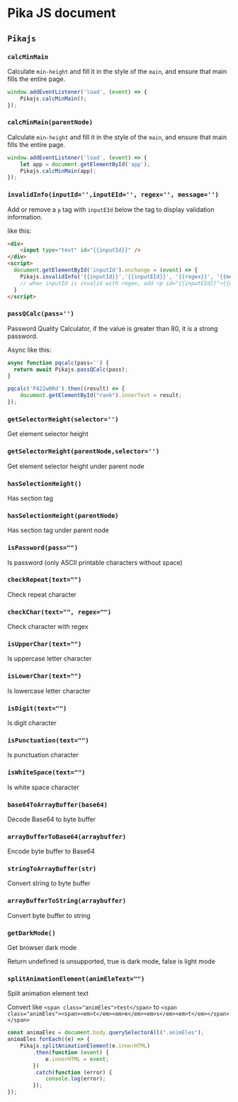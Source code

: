 # Pika JS document

## `Pikajs`

### `calcMinMain`

Calculate `min-height` and fill it in the style of the `main`, and ensure that main fills the entire page.

```js
window.addEventListener('load', (event) => {
    Pikajs.calcMinMain();
});
```

### `calcMinMain(parentNode)`

Calculate `min-height` and fill it in the style of the `main`, and ensure that main fills the entire page.

```js
window.addEventListener('load', (event) => {
    let app = document.getElementById('app');
    Pikajs.calcMinMain(app);
});
```

### `invalidInfo(inputId='',inputEId='', regex='', message='')`

Add or remove a `p` tag with `inputEId` below the tag to display validation information.

like this:

```html
<div>
    <input type="text" id="{{inputId}}" />
</div>
<script>
  document.getElementById('inputId').onchange = (event) => {
    Pikajs.invalidInfo('{{inputId}}','{{inputEId}}', '{{regex}}', '{{message}}');
    // when inputId is invalid with regex, add <p id="{{inputEId}}">{{message}}</p> under input.
  }
</script>
```

### `passQCalc(pass='')`

Password Quality Calculator, if the value is greater than 80, it is a strong password.

Async like this:

```js
async function pqcalc(pass='') {
  return await Pikajs.passQCalc(pass);
}

pqcalc('P422w0Rd').then((result) => {
    document.getElementById("rank").innerText = result;
});
```

### `getSelectorHeight(selector='')`

Get element selector height

### `getSelectorHeight(parentNode,selector='')`

Get element selector height under parent node

### `hasSelectionHeight()`

Has section tag

### `hasSelectionHeight(parentNode)`

Has section tag under parent node

### `isPassword(pass="")`

Is password (only ASCII printable characters without space)

### `checkRepeat(text="")`

Check repeat character

### `checkChar(text="", regex="")`

Check character with regex

### `isUpperChar(text="")`

Is uppercase letter character

### `isLowerChar(text="")`

Is lowercase letter character

### `isDigit(text="")`

Is digit character

### `isPunctuation(text="")`

Is punctuation character

### `isWhiteSpace(text="")`

Is white space character

### `base64ToArrayBuffer(base64)`

Decode Base64 to byte buffer

### `arrayBufferToBase64(arraybuffer)`

Encode byte buffer to Base64

### `stringToArrayBuffer(str)`

Convert string to byte buffer

### `arrayBufferToString(arraybuffer)`

Convert byte buffer to string

### `getDarkMode()`

Get browser dark mode

Return undefined is unsupported, true is dark mode, false is light mode

### `splitAnimationElement(animEleText="")`

Split animation element text

Convert like
`<span class="animEles">test</span>`
to
`<span class="animEles"><span><em>t</em><em>e</em><em>s</em><em>t</em></span></span>`

```javascript
const animaEles = document.body.querySelectorAll(".animEles");
animaEles.forEach((e) => {
    Pikajs.splitAnimationElement(e.innerHTML)
        .then(function (event) {
            e.innerHTML = event;
        })
        .catch(function (error) {
            console.log(error);
        });
});
```
